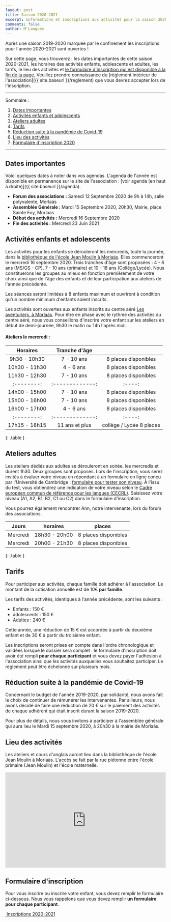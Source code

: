 ```yaml
---
layout: post
title: Saison 2020-2021
excerpt: Informations et inscriptions aux activités pour la saison 2020-2021
comments: false
author: M'Langues
---
```


Après une saison 2019-2020 marquée par le confinement 
les inscriptions pour l'année 2020-2021 sont ouvertes !

Sur cette page, vous trouverez : les dates importantes de cette saison 2020-2021,
les horaires des activités enfants, adolescents et adultes, les tarifs, le lieu
des activités et [le formulaire d'inscription qui est disponible à la fin de la page.](#formulaire-dinscription)
Veuillez prendre connaissance du
[règlement intérieur de l'association]({{ site.baseurl }}/reglement) que vous
devrez accepter lors de l'inscription.

---

Sommaire :

1. [Dates importantes](#dates-importantes)
2. [Activités enfants et adolescents](#activités-enfants-et-adolescents)
3. [Ateliers adultes](#ateliers-adultes)
4. [Tarifs](#tarifs)
5. [Réduction suite à la pandémie de Covid-19](#réduction-suite-à-la-pandémie-de-covid-19)
6. [Lieu des activités](#lieu-des-activités)
7. [Formulaire d'inscription 2020](#formulaire-dinscription)

---

## Dates importantes

Voici quelques dates à noter dans vos agendas. L'agenda de l'année est disponible
en permanence sur le site de l'association : [voir agenda (en haut à droite)]({{ site.baseurl }}/agenda).

* **Forum des associations :** Samedi 12 Septembre 2020 de 9h à 14h, salle polyvalente, Morlaàs
* **Assemblée Générale :**  Mardi 15 Septembre 2020, 20h30, Mairie, place Sainte Foy, Morlaàs
* **Début des activités :** Mercredi 16 Septembre 2020
* **Fin des activités :** Mercredi 23 Juin 2021

## Activités enfants et adolescents

Les activités pour les enfants se dérouleront les mercredis, toute la journée,
dans la [bibliothèque de l'école Jean Moulin à Morlaàs](#lieu-des-activités).
Elles commenceront le mercredi 16 septembre 2020.
Trois tranches d'âge sont proposées : 4 - 6 ans (MS/GS - CP), 7 - 10 ans (primaire)
et 10 - 18 ans (Collège/Lycée). Nous constituerons les groupes au mieux en 
fonction premièrement de votre choix ainsi que de l'âge des enfants et de leur
participation aux ateliers de l'année précédente.

Les séances seront limitées à 8 enfants maximum et ouvriront à condition qu'un
nombre minimum d'enfants soient inscrits.

Les activités sont ouvertes aux enfants inscrits au centre aéré
[Les aventuriers, à Morlaàs](http://www.cc-paysdemorlaas.fr/index.php/enfance-jeunesse/les-aventuriers). Pour être en phase avec le rythme des activités du
centre aéré, nous vous conseillons d'inscrire votre enfant sur les ateliers en
début de demi-journée, 9h30 le matin ou 14h l'après midi.

#### Ateliers le mercredi :

| Horaires | Tranche d'âge |      |
|:--------:|:-------------:|:----:|
| 9h30 - 10h30  | 7 - 10 ans | 8 places disponibles |
| 10h30 - 11h30 | 4 - 6 ans  | 8 places disponibles |
| 11h30 - 12h30 | 7 - 10 ans | 8 places disponibles |
|:--------:|:-------------:|:----:|
| 14h00 - 15h00 | 7 - 10 ans | 8 places disponibles |
| 15h00 - 16h00 | 7 - 10 ans | 8 places disponibles |
| 16h00 - 17h00 | 4 - 6 ans | 8 places disponibles |
|:--------:|:-------------:|:----:|
| 17h15 - 18h15 | 11 ans et plus | collège / Lycée 8 places|
{: .table }


## Ateliers adultes

Les ateliers dédiés aux adultes se dérouleront en soirée, les mercredis et durent
1h30. Deux groupes sont proposés. Lors de l'inscription, vous serez invités à
évaluer votre niveau en répondant à un formulaire en ligne conçu par l'Université
de Cambridge : [formulaire pour tester son niveau](https://www.cambridgeenglish.org/fr/test-your-english/).
À l'issu du test, vous obtiendrez une indication de votre niveau selon le
[Cadre européen commun de référence pour les langues (CECRL)](http://www.cambridgeenglish.org/fr/exams-and-qualifications/cefr/).
Saisissez votre niveau (A1, A2, B1, B2, C1 ou C2) dans le formulaire d'inscription.

Vous pourrez également rencontrer Ann, notre intervenante, lors du forum des 
associations.

| Jours | horaires | places |
|:--------:|:-------------:|:----:|
| Mercredi | 18h30 - 20h00  | 8 places disponibles |
| Mercredi | 20h00 - 21h30  | 8 places disponibles |
{: .table }

## Tarifs

Pour participer aux activités, chaque famille doit adhérer à l'association. Le
montant de la cotisation annuelle est de 10€ **par famille**. 

Les tarifs des activités, identiques à l'année précédente, sont les suivants :

* Enfants : 150 € 
* adolescents : 150 €
* Adultes : 240 €

Cette année, une réduction de 15 € est accordée à partir du deuxième enfant et 
de 30 € à partir du troisième enfant.

Les inscriptions seront prises en compte dans l'ordre chronologique et validées
lorsque le dossier sera complet : le formulaire d'inscription doit avoir été rempli
**pour chaque participant** et vous devez payer l'adhésion à l'association
ainsi que les activités auxquelles vous souhaitez participer. Le règlement peut
être échelonné sur plusieurs mois.

## Réduction suite à la pandémie de Covid-19

Concernant le budget de l'année 2019-2020, par solidarité, nous avons fait le 
choix de continuer de rémunérer les intervenantes. Par ailleurs, nous avons
décidé de faire une réduction de 20 € sur le paiement des activités de chaque
adhérent qui était inscrit durant la saison 2019-2020.

Pour plus de détails, nous vous invitons à participer à l'assemblée générale
qui aura lieu le Mardi 15 septembre 2020, à 20h30 à la mairie de Morlaàs.

## Lieu des activités

Les ateliers et cours d'anglais auront lieu dans la bibliothèque de l'école
Jean Moulin à Morlaàs. L'accès se fait par la rue piétonne entre l'école
primaire (Jean Moulin) et l'école maternelle.

<iframe width="100%" height="300px" frameborder="0" allowfullscreen src="https://umap.openstreetmap.fr/fr/map/mlangues_358859?scaleControl=false&miniMap=false&scrollWheelZoom=true&zoomControl=true&allowEdit=false&moreControl=true&searchControl=null&tilelayersControl=null&embedControl=null&datalayersControl=true&onLoadPanel=undefined&captionBar=false"></iframe>

## Formulaire d'inscription

Pour vous inscrire ou inscrire votre enfant, vous devez remplir le
formulaire ci-dessous. Nous vous rappelons que vous devez remplir
**un formulaire pour chaque participant**.

<p class="text-center">
    <a href="{{ site.baseurl }}/inscriptions " role="button" class="btn btn-lg btn-success" aria-label="Remove">
        <span class="far fa-check-circle" aria-hidden="true"></span>
        &nbsp;Inscriptions 2020-2021
    </a>
</p>
